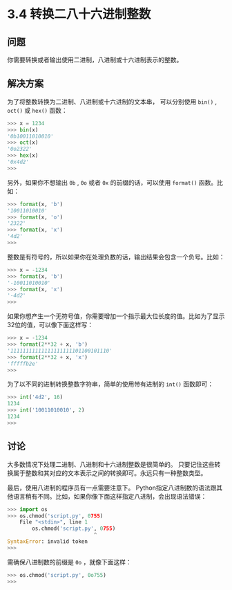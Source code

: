# 3.4 转换二八十六进制整数

## 问题

你需要转换或者输出使用二进制，八进制或十六进制表示的整数。

## 解决方案

为了将整数转换为二进制、八进制或十六进制的文本串， 可以分别使用 `bin()` , `oct()` 或 `hex()` 函数：

```python
>>> x = 1234
>>> bin(x)
'0b10011010010'
>>> oct(x)
'0o2322'
>>> hex(x)
'0x4d2'
>>>
```

另外，如果你不想输出 `0b` , `0o` 或者 `0x` 的前缀的话，可以使用 `format()` 函数。比如：

```python
>>> format(x, 'b')
'10011010010'
>>> format(x, 'o')
'2322'
>>> format(x, 'x')
'4d2'
>>>
```

整数是有符号的，所以如果你在处理负数的话，输出结果会包含一个负号。比如：

```python
>>> x = -1234
>>> format(x, 'b')
'-10011010010'
>>> format(x, 'x')
'-4d2'
>>>
```

如果你想产生一个无符号值，你需要增加一个指示最大位长度的值。比如为了显示32位的值，可以像下面这样写：

```python
>>> x = -1234
>>> format(2**32 + x, 'b')
'11111111111111111111101100101110'
>>> format(2**32 + x, 'x')
'fffffb2e'
>>>
```

为了以不同的进制转换整数字符串，简单的使用带有进制的 `int()` 函数即可：

```python
>>> int('4d2', 16)
1234
>>> int('10011010010', 2)
1234
>>>
```

## 讨论

大多数情况下处理二进制、八进制和十六进制整数是很简单的。 只要记住这些转换属于整数和其对应的文本表示之间的转换即可。永远只有一种整数类型。

最后，使用八进制的程序员有一点需要注意下。 Python指定八进制数的语法跟其他语言稍有不同。比如，如果你像下面这样指定八进制，会出现语法错误：

```python
>>> import os
>>> os.chmod('script.py', 0755)
    File "<stdin>", line 1
        os.chmod('script.py', 0755)
                            ^
SyntaxError: invalid token
>>>
```

需确保八进制数的前缀是 `0o` ，就像下面这样：

```python
>>> os.chmod('script.py', 0o755)
>>>
```
